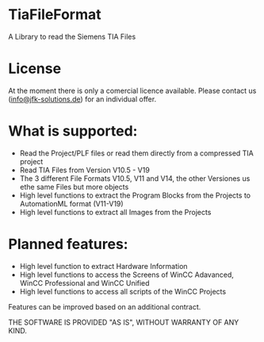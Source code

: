 # TiaFileFormat
A Library to read the Siemens TIA Files

# License
At the moment there is only a comercial licence available. Please contact us (info@jfk-solutions.de) for an individual offer.

# What is supported:
 * Read the Project/PLF files or read them directly from a compressed TIA project
 * Read TIA Files from Version V10.5 - V19
 * The 3 different File Formats V10.5, V11 and V14, the other Versiones us ethe same Files but more objects
 * High level functions to extract the Program Blocks from the Projects to AutomationML format (V11-V19)
 * High level functions to extract all Images from the Projects

# Planned features:
 * High level function to extract Hardware Information
 * High level functions to access the Screens of WinCC Adavanced, WinCC Professional and WinCC Unified
 * High level functions to access all scripts of the WinCC Projects

Features can be improved based on an additional contract.

THE SOFTWARE IS PROVIDED "AS IS", WITHOUT WARRANTY OF ANY KIND.
